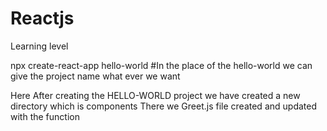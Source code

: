 # Reactjs
Learning level

npx create-react-app hello-world  #In the place of the hello-world we can give the project name what ever we want

Here After creating the HELLO-WORLD project we have created a new directory which is components 
There we Greet.js file created and updated with the function